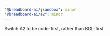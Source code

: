 ```yaml
---
"@breadboard-ai/jsandbox": minor
"@breadboard-ai/a2": minor
---
```


Switch A2 to be code-first, rather than BGL-first.
